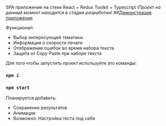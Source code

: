 SPA приложение на стеке React + Redux Toolkit + Typescript
*!Проект на данный момент находится в стадии разработки!*
##[Демонстрация приложения](https://f3ll3n.github.io/Score-printing)

Функционал:
   - Выбор интересующей тематики.
   - Информация о скорости печати
   - Отображение ошибок во время набора текста
   - Защита от Copy Paste при наборе текста 


Для того чтобы запустить проект используйте это команды:
### `npm i`
### `npm start`


Планируется добавить:
  - Сохранение результатов
  - Анимации
  - Возможно: Настройка теста под себя

